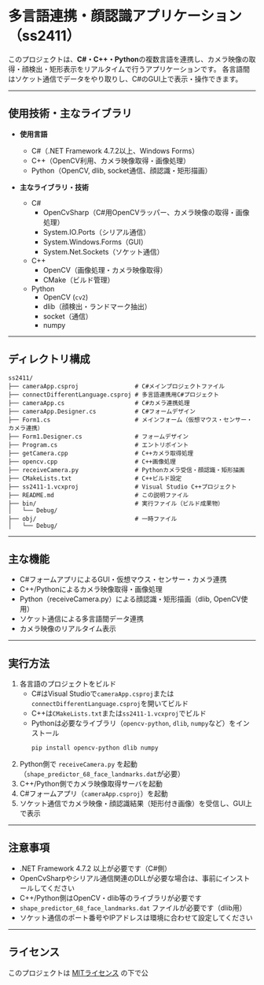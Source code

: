 # 多言語連携・顔認識アプリケーション（ss2411）

このプロジェクトは、**C#・C++・Python**の複数言語を連携し、カメラ映像の取得・顔検出・矩形表示をリアルタイムで行うアプリケーションです。
各言語間はソケット通信でデータをやり取りし、C#のGUI上で表示・操作できます。

---

## 使用技術・主なライブラリ

- **使用言語**
  - C#（.NET Framework 4.7.2以上、Windows Forms）
  - C++（OpenCV利用、カメラ映像取得・画像処理）
  - Python（OpenCV, dlib, socket通信、顔認識・矩形描画）

- **主なライブラリ・技術**
  - C#
    - OpenCvSharp（C#用OpenCVラッパー、カメラ映像の取得・画像処理）
    - System.IO.Ports（シリアル通信）
    - System.Windows.Forms（GUI）
    - System.Net.Sockets（ソケット通信）
  - C++
    - OpenCV（画像処理・カメラ映像取得）
    - CMake（ビルド管理）
  - Python
    - OpenCV (`cv2`)
    - dlib（顔検出・ランドマーク抽出）
    - socket（通信）
    - numpy

---

## ディレクトリ構成

```
ss2411/
├── cameraApp.csproj                # C#メインプロジェクトファイル
├── connectDifferentLanguage.csproj # 多言語連携用C#プロジェクト
├── cameraApp.cs                    # C#カメラ連携処理
├── cameraApp.Designer.cs           # C#フォームデザイン
├── Form1.cs                        # メインフォーム（仮想マウス・センサー・カメラ連携）
├── Form1.Designer.cs               # フォームデザイン
├── Program.cs                      # エントリポイント
├── getCamera.cpp                   # C++カメラ取得処理
├── opencv.cpp                      # C++画像処理
├── receiveCamera.py                # Pythonカメラ受信・顔認識・矩形描画
├── CMakeLists.txt                  # C++ビルド設定
├── ss2411-1.vcxproj                # Visual Studio C++プロジェクト
├── README.md                       # この説明ファイル
├── bin/                            # 実行ファイル（ビルド成果物）
│   └── Debug/
├── obj/                            # 一時ファイル
│   └── Debug/
```

---

## 主な機能

- C#フォームアプリによるGUI・仮想マウス・センサー・カメラ連携
- C++/Pythonによるカメラ映像取得・画像処理
- Python（receiveCamera.py）による顔認識・矩形描画（dlib, OpenCV使用）
- ソケット通信による多言語間データ連携
- カメラ映像のリアルタイム表示

---

## 実行方法

1. 各言語のプロジェクトをビルド
   - C#はVisual Studioで`cameraApp.csproj`または`connectDifferentLanguage.csproj`を開いてビルド
   - C++は`CMakeLists.txt`または`ss2411-1.vcxproj`でビルド
   - Pythonは必要なライブラリ（`opencv-python`, `dlib`, `numpy`など）をインストール
     ```sh
     pip install opencv-python dlib numpy
     ```
2. Python側で `receiveCamera.py` を起動（`shape_predictor_68_face_landmarks.dat`が必要）
3. C++/Python側でカメラ映像取得サーバを起動
4. C#フォームアプリ（`cameraApp.csproj`）を起動
5. ソケット通信でカメラ映像・顔認識結果（矩形付き画像）を受信し、GUI上で表示

---

## 注意事項

- .NET Framework 4.7.2 以上が必要です（C#側）
- OpenCvSharpやシリアル通信関連のDLLが必要な場合は、事前にインストールしてください
- C++/Python側はOpenCV・dlib等のライブラリが必要です
- `shape_predictor_68_face_landmarks.dat` ファイルが必要です（dlib用）
- ソケット通信のポート番号やIPアドレスは環境に合わせて設定してください

---

## ライセンス

このプロジェクトは [MITライセンス](https://opensource.org/licenses/MIT) の下で公
